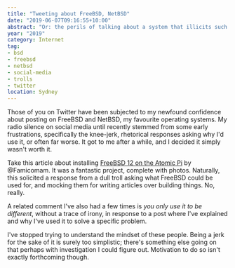 ```yaml
---
title: "Tweeting about FreeBSD, NetBSD"
date: "2019-06-07T09:16:55+10:00"
abstract: "Or: the perils of talking about a system that illicits such predicable, dull trolls."
year: "2019"
category: Internet
tag:
- bsd
- freebsd
- netbsd
- social-media
- trolls
- twitter
location: Sydney
---
```

Those of you on Twitter have been subjected to my newfound confidence about posting on FreeBSD and NetBSD, my favourite operating systems. My radio silence on social media until recently stemmed from some early frustrations, specifically the knee-jerk, rhetorical responses asking why I'd use it, or often far worse. It got to me after a while, and I decided it simply wasn't worth it. 

Take this article about installing [FreeBSD 12 on the Atomic Pi](https://famicoman.com/2019/06/04/installing-freebsd-12-on-the-atomic-pi/) by @Famicomam. It was a fantastic project, complete with photos. Naturally, this solicited a response from a dull troll asking what FreeBSD could be used for, and mocking them for writing articles over building things. No, really.

A related comment I've also had a few times is *you only use it to be different*, without a trace of irony, in response to a post where I've explained and why I've used it to solve a specific problem. 

I've stopped trying to understand the mindset of these people. Being a jerk for the sake of it is surely too simplistic; there's something else going on that perhaps with investigation I could figure out. Motivation to do so isn't exactly forthcoming though.
